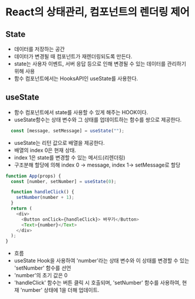 # React의 상태관리, 컴포넌트의 렌더링 제어

## State
* 데이터를 저장하는 공간
* 데이터가 변경될 때 컴포넌트가 재렌더링되도록 만든다.
* state는 사용자 이벤트, 서버 응답 등으로 인해 변경될 수 있는 데이터를 관리하기 위해 사용
* 함수 컴포넌트에서는 HooksAPI인 useState를 사용한다.

## useState
* 함수 컴포넌트에서 state를 사용할 수 있게 해주는 HOOK이다.
* useState함수는 상태 변수와 그 상태를 업데이트하는 함수를 쌍으로 제공한다.

```js
  const [message, setMessage] = useState("");
```
* useState는 리턴 값으로 배열을 제공한다.
* 배열의 index 0은 현재 상태.
* index 1은 state를 변경할 수 있는 메서드(리렌더링)
* 구조분해 할당에 의해 index 0 -> message, index 1-> setMessage로 할당
```js
function App(props) {
  const [number, setNumber] = useState(0);

  function handleClick() {
    setNumber(number + 1);
  }
  return (
    <div>
      <Button onClick={handleClick}> 바꾸기</Button>
      <Text>{number}</Text>
    </div>
  );
}
```
* 흐름
* useState Hook을 사용하여 'number'라는 상태 변수와 이 상태를 변경할 수 있는 'setNumber' 함수를 선언
* 'number'의 초기 값은 0
* 'handleClick' 함수는 버튼 클릭 시 호출되며, 'setNumber' 함수를 사용하여, 현재 'number' 상태에 1을 더해 업데이트.
